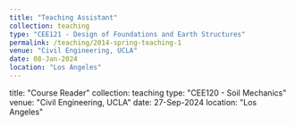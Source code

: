 ```yaml
---
title: "Teaching Assistant"
collection: teaching
type: "CEE121 - Design of Foundations and Earth Structures"
permalink: /teaching/2014-spring-teaching-1
venue: "Civil Engineering, UCLA"
date: 08-Jan-2024
location: "Los Angeles"
---
```

title: "Course Reader"
collection: teaching
type: "CEE120 - Soil Mechanics"
venue: "Civil Engineering, UCLA"
date: 27-Sep-2024
location: "Los Angeles"

